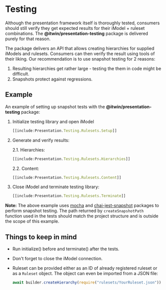 # Testing

Although the presentation framework itself is thoroughly tested, consumers should still verify they get expected results for their iModel + ruleset combinations. The **@itwin/presentation-testing** package is delivered
purely for that reason.

The package delivers an API that allows creating hierarchies for supplied iModels and rulesets. Consumers can then verify the result using tools of their liking. Our recommendation is to use snapshot testing for 2 reasons:

1. Resulting hierarchies get rather large - testing the them in code might be difficult.
2. Snapshots protect against regressions.

## Example

An example of setting up snapshot tests with the **@itwin/presentation-testing** package:

1. Initialize testing library and open iModel

    ```ts
    [[include:Presentation.Testing.Rulesets.Setup]]
    ```

2. Generate and verify results:

    2.1. Hierarchies:

      ```ts
      [[include:Presentation.Testing.Rulesets.Hierarchies]]
      ```

    2.2. Content:

      ```ts
      [[include:Presentation.Testing.Rulesets.Content]]
      ```

3. Close iModel and terminate testing library:

    ```ts
    [[include:Presentation.Testing.Rulesets.Terminate]]
    ```

**Note:** The above example uses [mocha](https://www.npmjs.com/package/mocha) and [chai-jest-snapshot](https://www.npmjs.com/package/chai-jest-snapshot) packages to perform snapshot testing. The path returned by `createSnapshotPath` function used in the tests should match the project structure and is outside the scope of this example.

## Things to keep in mind

- Run initialize() before and terminate() after the tests.
- Don't forget to close the iModel connection.
- Ruleset can be provided either as an ID of already registered ruleset or as a `Ruleset` object. The object can even be imported from a JSON file:

  ```ts
  await builder.createHierarchy(require("rulesets/YourRuleset.json"))
  ```
